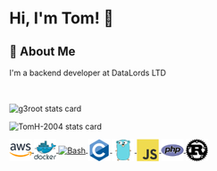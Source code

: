 # Hi, I'm Tom! 👋

## 🚀 About Me


I'm a backend developer at DataLords LTD

<p>&nbsp;

<img align="center" src="https://github-readme-stats.vercel.app/api?username=g3root&show_icons=true&theme=default&title_color=000000&text_color=000000&bg_color=ffffff&hide_border=true" alt="g3root stats card" /></p>

<p>

<img align="center" src="https://github-readme-stats.vercel.app/api/top-langs?username=TomH-2004&theme=default&title_color=000000&text_color=000000&bg_color=ffffff&hide_border=true&layout=compact" alt="TomH-2004 stats card" /></p>

<a href="https://aws.amazon.com" target="blank">

<img align="center" src="https://raw.githubusercontent.com/devicons/devicon/master/icons/amazonwebservices/amazonwebservices-original-wordmark.svg" alt="AWS" height="40" width="40" />

</a>

<a href="https://www.docker.com/" target="blank">

<img align="center" src="https://raw.githubusercontent.com/devicons/devicon/master/icons/docker/docker-original-wordmark.svg" alt="Docker" height="40" width="40" />

</a>

<a href="https://www.gnu.org/software/bash/" target="blank">

<img align="center" src="https://www.vectorlogo.zone/logos/gnu_bash/gnu_bash-icon.svg" alt="Bash" height="40" width="40" />

</a>

<a href="https://www.cprogramming.com/" target="blank">

<img align="center" src="https://raw.githubusercontent.com/devicons/devicon/master/icons/c/c-original.svg" alt="C" height="40" width="40" />

</a>

<a href="https://golang.org" target="blank">

<img align="center" src="https://raw.githubusercontent.com/devicons/devicon/master/icons/go/go-original.svg" alt="Go" height="40" width="40" />

</a>

<a href="https://developer.mozilla.org/en-US/docs/Web/JavaScript" target="blank">

<img align="center" src="https://raw.githubusercontent.com/devicons/devicon/master/icons/javascript/javascript-original.svg" alt="JavaScript" height="40" width="40" />

</a>

<a href="https://www.php.net" target="blank">

<img align="center" src="https://raw.githubusercontent.com/devicons/devicon/master/icons/php/php-original.svg" alt="PHP" height="40" width="40" />

</a>

<a href="https://www.rust-lang.org" target="blank">

<img align="center" src="https://raw.githubusercontent.com/devicons/devicon/master/icons/rust/rust-plain.svg" alt="Rust" height="40" width="40" />

</a>
